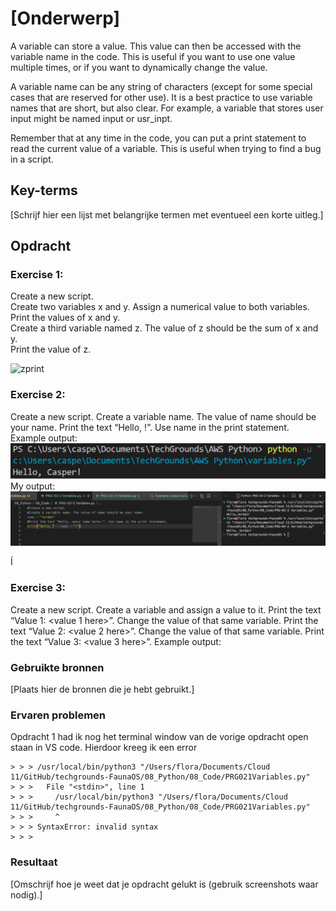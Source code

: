 # [Onderwerp]
A variable can store a value. This value can then be accessed with the variable name in the code. This is useful if you want to use one value multiple times, or if you want to dynamically change the value.

A variable name can be any string of characters (except for some special cases that are reserved for other use). It is a best practice to use variable names that are short, but also clear. For example, a variable that stores user input might be named input or usr_inpt.

Remember that at any time in the code, you can put a print statement to read the current value of a variable. This is useful when trying to find a bug in a script.


## Key-terms
[Schrijf hier een lijst met belangrijke termen met eventueel een korte uitleg.]

## Opdracht

### Exercise 1:
Create a new script.  
Create two variables x and y. Assign a numerical value to both variables.  
Print the values of x and y.  
Create a third variable named z. The value of z should be the sum of x and y.  
Print the value of z.  

![zprint
](../08_Screenshots/zprint.png)


### Exercise 2:
Create a new script.
Create a variable name. The value of name should be your name.
Print the text “Hello, <your name here>!”. Use name in the print statement.
Example output:
![exoutput](<../08_Screenshots/Example output ex2.png>)
My output:
![Hellojordan](../08_Screenshots/Hellojordan.png)

Í
### Exercise 3:
Create a new script.
Create a variable and assign a value to it.
Print the text “Value 1: <value 1 here>”.
Change the value of that same variable.
Print the text “Value 2: <value 2 here>”.
Change the value of that same variable.
Print the text “Value 3: <value 3 here>”.
Example output:






### Gebruikte bronnen
[Plaats hier de bronnen die je hebt gebruikt.]

### Ervaren problemen
Opdracht 1 had ik nog het terminal window van de vorige opdracht open staan in VS code.
Hierdoor kreeg ik een error 
```
> > > /usr/local/bin/python3 "/Users/flora/Documents/Cloud 11/GitHub/techgrounds-FaunaOS/08_Python/08_Code/PRG021Variables.py"
> > >   File "<stdin>", line 1
> > >     /usr/local/bin/python3 "/Users/flora/Documents/Cloud 11/GitHub/techgrounds-FaunaOS/08_Python/08_Code/PRG021Variables.py"
> > >     ^
> > > SyntaxError: invalid syntax
> > > 
```



### Resultaat
[Omschrijf hoe je weet dat je opdracht gelukt is (gebruik screenshots waar nodig).]
